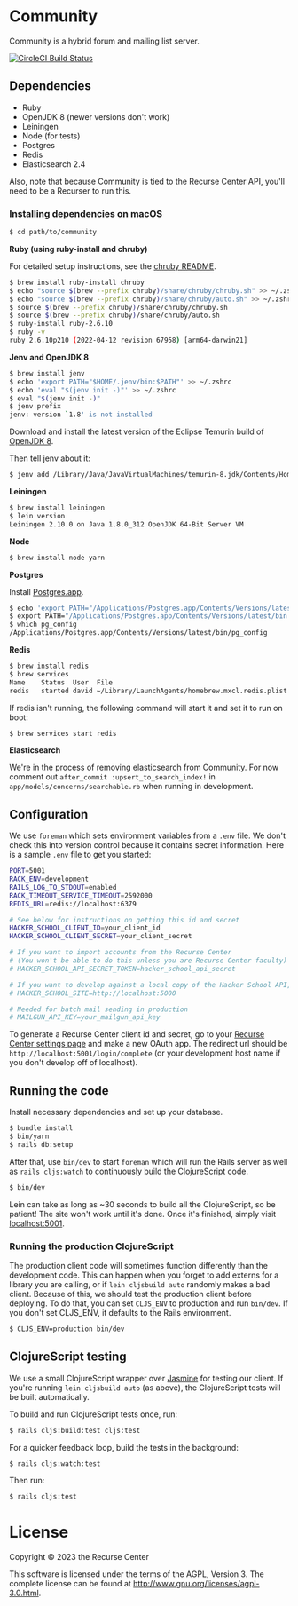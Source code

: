 # Community

Community is a hybrid forum and mailing list server.

[![CircleCI Build Status](https://circleci.com/gh/recursecenter/community.png?circle-token=b21bc07728805b01ea238d0585f7de34dd3b23c3)](https://circleci.com/gh/recursecenter/community)

## Dependencies

- Ruby
- OpenJDK 8 (newer versions don't work)
- Leiningen
- Node (for tests)
- Postgres
- Redis
- Elasticsearch 2.4

Also, note that because Community is tied to the Recurse Center API, you'll need to be a Recurser to run this.

### Installing dependencies on macOS

```sh
$ cd path/to/community
```

**Ruby (using ruby-install and chruby)**

For detailed setup instructions, see the [chruby README](https://github.com/postmodern/chruby/blob/master/README.md).

```sh
$ brew install ruby-install chruby
$ echo "source $(brew --prefix chruby)/share/chruby/chruby.sh" >> ~/.zshrc
$ echo "source $(brew --prefix chruby)/share/chruby/auto.sh" >> ~/.zshrc
$ source $(brew --prefix chruby)/share/chruby/chruby.sh
$ source $(brew --prefix chruby)/share/chruby/auto.sh
$ ruby-install ruby-2.6.10
$ ruby -v
ruby 2.6.10p210 (2022-04-12 revision 67958) [arm64-darwin21]
```

**Jenv and OpenJDK 8**

```sh
$ brew install jenv
$ echo 'export PATH="$HOME/.jenv/bin:$PATH"' >> ~/.zshrc
$ echo 'eval "$(jenv init -)"' >> ~/.zshrc
$ eval "$(jenv init -)"
$ jenv prefix
jenv: version `1.8' is not installed
```

Download and install the latest version of the Eclipse Temurin build of [OpenJDK 8](https://adoptium.net/temurin/releases/?version=8).

Then tell jenv about it:

```sh
$ jenv add /Library/Java/JavaVirtualMachines/temurin-8.jdk/Contents/Home
```

**Leiningen**

```sh
$ brew install leiningen
$ lein version
Leiningen 2.10.0 on Java 1.8.0_312 OpenJDK 64-Bit Server VM
```

**Node**

```sh
$ brew install node yarn
```

**Postgres**

Install [Postgres.app](http://postgresapp.com/).

```sh
$ echo 'export PATH="/Applications/Postgres.app/Contents/Versions/latest/bin:$PATH"' >> ~/.zshrc
$ export PATH="/Applications/Postgres.app/Contents/Versions/latest/bin:$PATH"
$ which pg_config
/Applications/Postgres.app/Contents/Versions/latest/bin/pg_config
```

**Redis**

```sh
$ brew install redis
$ brew services
Name    Status  User  File
redis   started david ~/Library/LaunchAgents/homebrew.mxcl.redis.plist
```

If redis isn't running, the following command will start it and set it to run on boot:

```sh
$ brew services start redis
```

**Elasticsearch**

We're in the process of removing elasticsearch from Community. For now comment out `after_commit :upsert_to_search_index!` in `app/models/concerns/searchable.rb` when running in development.

## Configuration

We use `foreman` which sets environment variables from a `.env` file. We don't
check this into version control because it contains secret information. Here is
a sample `.env` file to get you started:

```sh
PORT=5001
RACK_ENV=development
RAILS_LOG_TO_STDOUT=enabled
RACK_TIMEOUT_SERVICE_TIMEOUT=2592000
REDIS_URL=redis://localhost:6379

# See below for instructions on getting this id and secret
HACKER_SCHOOL_CLIENT_ID=your_client_id
HACKER_SCHOOL_CLIENT_SECRET=your_client_secret

# If you want to import accounts from the Recurse Center
# (You won't be able to do this unless you are Recurse Center faculty)
# HACKER_SCHOOL_API_SECRET_TOKEN=hacker_school_api_secret

# If you want to develop against a local copy of the Hacker School API, add:
# HACKER_SCHOOL_SITE=http://localhost:5000

# Needed for batch mail sending in production
# MAILGUN_API_KEY=your_mailgun_api_key
```

To generate a Recurse Center client id and secret, go to your [Recurse Center settings page](https://www.recurse.com/settings) and make a new OAuth app. The redirect url should be `http://localhost:5001/login/complete` (or your development host name if you don't develop off of localhost).

## Running the code

Install necessary dependencies and set up your database.

```sh
$ bundle install
$ bin/yarn
$ rails db:setup
```

After that, use `bin/dev` to start `foreman` which will run the Rails server as well as `rails cljs:watch` to continuously build the ClojureScript code.

```sh
$ bin/dev
```

Lein can take as long as ~30 seconds to build all the ClojureScript, so be patient! The site won't work until it's done. Once it's finished, simply visit [localhost:5001](http://localhost:5001/).

### Running the production ClojureScript

The production client code will sometimes function differently than the development code. This can happen when you forget to add externs for a library you are calling, or if `lein cljsbuild auto` randomly makes a bad client. Because of this, we should test the production client before deploying. To do that, you can set `CLJS_ENV` to production and run `bin/dev`. If you don't set CLJS_ENV, it defaults to the Rails environment.

```sh
$ CLJS_ENV=production bin/dev
```

## ClojureScript testing

We use a small ClojureScript wrapper over [Jasmine](http://jasmine.github.io/2.0/introduction.html) for testing our client. If you're running `lein cljsbuild auto` (as above), the ClojureScript tests will be built automatically.

To build and run ClojureScript tests once, run:

```sh
$ rails cljs:build:test cljs:test
```

For a quicker feedback loop, build the tests in the background:

```sh
$ rails cljs:watch:test
```

Then run:

```sh
$ rails cljs:test
```

# License

Copyright © 2023 the Recurse Center

This software is licensed under the terms of the AGPL, Version 3. The complete license can be found at http://www.gnu.org/licenses/agpl-3.0.html.
